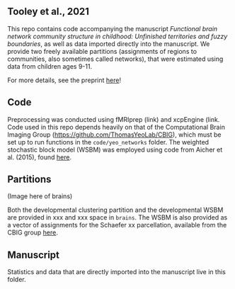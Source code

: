 
## Tooley et al., 2021

This repo contains code accompanying the manuscript *Functional brain network community structure in childhood: Unfinished territories and fuzzy boundaries*, as well as data imported directly into the manuscript. We provide two freely available partitions (assignments of regions to communities, also sometimes called networks), that were estimated using data from children ages 9-11.

For more details, see the preprint [here](https://www.biorxiv.org/content/10.1101/2021.01.21.427677v1)!


## Code

Preprocessing was conducted using fMRIprep (link) and xcpEngine (link. Code used in this repo depends heavily on that of the Computational Brain Imaging Group (https://github.com/ThomasYeoLab/CBIG), which must be set up to run functions in the `code/yeo_networks` folder. The weighted stochastic block model (WSBM) was employed using code from Aicher et al. (2015), found [here](https://aaronclauset.github.io/wsbm/).

## Partitions

(Image here of brains)

Both the developmental clustering partition and the developmental WSBM are provided in xxx and xxx space in `brains`. The WSBM is also provided as a vector of assignments for the Schaefer xx parcellation, available from the CBIG group [here](https://github.com/ThomasYeoLab/CBIG/tree/master/stable_projects/brain_parcellation/Schaefer2018_LocalGlobal).

## Manuscript

Statistics and data that are directly imported into the manuscript live in this folder.